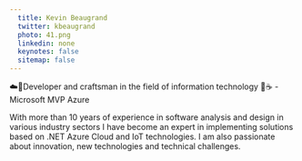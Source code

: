 ```yaml
---
  title: Kevin Beaugrand
  twitter: kbeaugrand
  photo: 41.png
  linkedin: none
  keynotes: false
  sitemap: false
---
```

☁️🤖Developer and craftsman in the field of information technology 🚀☕️ - Microsoft MVP Azure

With more than 10 years of experience in software analysis and design in various industry sectors I have become an expert in implementing solutions based on .NET Azure Cloud and IoT technologies. I am also passionate about innovation, new technologies and technical challenges.
